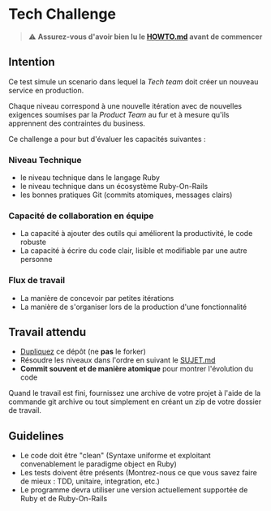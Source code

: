 # Tech Challenge

> ⚠️ **Assurez-vous d'avoir bien lu le [HOWTO.md](./HOWTO.md) avant de commencer**

## Intention

Ce test simule un scenario dans lequel la *Tech team* doit créer un nouveau
service en production.

Chaque niveau correspond à une nouvelle itération avec de nouvelles exigences
soumises par la *Product Team* au fur et à mesure qu'ils apprennent des
contraintes du business.

Ce challenge a pour but d'évaluer les capacités suivantes :

### Niveau Technique

- le niveau technique dans le langage Ruby
- le niveau technique dans un écosystème Ruby-On-Rails
- les bonnes pratiques Git (commits atomiques, messages clairs)

### Capacité de collaboration en équipe

- La capacité à ajouter des outils qui améliorent la productivité, le code
  robuste
- La capacité à écrire du code clair, lisible et modifiable par une autre
  personne

### Flux de travail

- La manière de concevoir par petites itérations
- La manière de s'organiser lors de la production d'une fonctionnalité

## Travail attendu

- [Dupliquez](https://help.github.com/articles/duplicating-a-repository/) ce
  dépôt (ne **pas** le forker)
- Résoudre les niveaux dans l'ordre en suivant le [SUJET.md](./SUJET.md)
- **Commit souvent et de manière atomique** pour montrer l'évolution du code

Quand le travail est fini, fournissez une archive de votre projet à l'aide de
la commande git archive ou tout simplement en créant un zip de votre dossier de
travail.

## Guidelines

- Le code doit être "clean" (Syntaxe uniforme et exploitant convenablement le
  paradigme object en Ruby)
- Les tests doivent être présents (Montrez-nous ce que vous savez faire de
  mieux : TDD, unitaire, integration, etc.)
- Le programme devra utiliser une version actuellement supportée de Ruby et de
  Ruby-On-Rails
